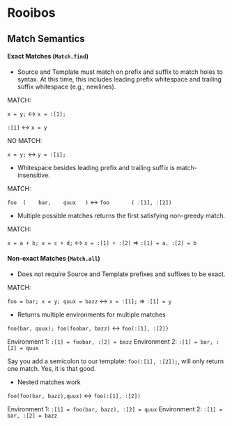 # Rooibos

## Match Semantics

#### Exact Matches (`Match.find`)

- Source and Template must match on prefix and suffix to match holes to syntax.
  At this time, this includes leading prefix whitespace and trailing suffix
  whitespace (e.g., newlines).

MATCH:

`x = y;` <-> `x = :[1];`

`:[1]` <-> `x = y`

NO MATCH:

`x = y;` <-> `y = :[1];`

- Whitespace besides leading prefix and trailing suffix is match-insensitive.

MATCH:

`foo  (    bar,    quux   )` <-> `foo       ( :[1], :[2])`

- Multiple possible matches returns the first satisfying non-greedy match.

MATCH:

`x = a + b; x = c + d;` <-> `x = :[1] + :[2]` => `:[1] = a, :[2] = b`

#### Non-exact Matches (`Match.all`)

- Does not require Source and Template prefixes and suffixes to be exact.

MATCH:

`foo = bar; x = y; quux = bazz` <-> `x = :[1];` => `:[1] = y`

- Returns multiple environments for multiple matches

`foo(bar, quux); foo(foobar, bazz)` <-> `foo(:[1], :[2])`

Environment 1: `:[1] = foobar, :[2] = bazz`
Environment 2: `:[1] = bar, :[2] = quux`

Say you add a semicolon to our template: `foo(:[1], :[2]);`, will only return
one match. Yes, it is that good.

- Nested matches work

`foo(foo(bar, bazz),quux)` <-> `foo(:[1], :[2])`

Environment 1: `:[1] = foo(bar, bazz), :[2] = quux`
Environment 2: `:[1] = bar, :[2] = bazz`
